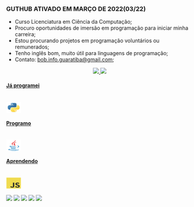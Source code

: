 ### GUTHUB ATIVADO EM MARÇO DE 2022(03/22)



- Curso Licenciatura em Ciência da Computação;
- Procuro oportunidades de imersão em programação para iniciar minha carreira;
- Estou procurando projetos em programação voluntários ou remunerados;
- Tenho inglês bom, muito útil para linguagens de programação;
- Contato: bob.info.guaratiba@gmail.com;

<div align="center">
  <a href="https://github.com/robinsonmourao">
  <img height="150em" src="https://github-readme-stats.vercel.app/api?username=robinsonmourao&show_icons=false&theme=apprentice&include_all_commits=true&count_private=true"/>
  <img height="150em" src="https://github-readme-stats.vercel.app/api/top-langs/?username=robinsonmourao&layout=compact&langs_count=7&theme=apprentice"/>
</div>

<h4>Já programei</h4>
<div style="display: inline_block"><br>
  <img align="center" alt="Rafa-Python" height="30" width="40" src="https://raw.githubusercontent.com/devicons/devicon/master/icons/python/python-original.svg">
</div>

<h4>Programo</h4>
<div style="display: inline_block"><br>
  <img align="center" alt="Rafa-Java" height="30" width="40" src="https://github.com/devicons/devicon/blob/master/icons/java/java-original.svg">
</div>

<h4>Aprendendo</h4>
<div style="display: inline_block"><br>
<img align="center" alt="JavaScript" height="30" width="40" src="https://github.com/devicons/devicon/blob/master/icons/javascript/javascript-original.svg">
</div>
  
<div><br>
  <a href="https://www.youtube.com/channel/UCBpKEuXZoi1qBtf4jLx1IuQ" target="_blank"><img src="https://img.shields.io/badge/YouTube-FF0000?style=for-the-badge&logo=youtube&logoColor=white" target="_blank"></a>
  <a href="https://www.instagram.com/bob.mds_rj/" target="_blank"><img src="https://img.shields.io/badge/-Instagram-%23E4405F?style=for-the-badge&logo=instagram&logoColor=white" target="_blank"></a>
  <a href="https://www.facebook.com/robinson.mourao.16/" target="_blank"><img src="https://img.shields.io/badge/Messenger-00B2FF?style=for-the-badge&logo=messenger&logoColor=white" target="_blank"></a> 
  <a href = "https://discord.com/channels/@me/549352494678147081"><img src="https://img.shields.io/badge/Discord-7289DA?style=for-the-badge&logo=discord&logoColor=white" target="_blank"></a> 
  <a href = "mailto:bob.info.guaratiba@gmail.com"><img src="https://img.shields.io/badge/-Gmail-%23333?style=for-the-badge&logo=gmail&logoColor=white" target="_blank"></a> 
</div>
  
  
